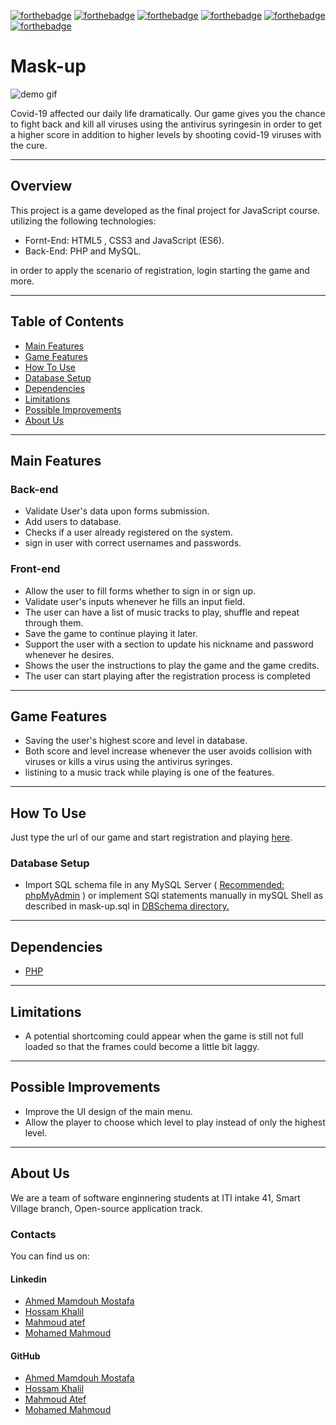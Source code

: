 [![forthebadge](https://forthebadge.com/images/badges/made-with-javascript.svg)](https://forthebadge.com)
[![forthebadge](https://forthebadge.com/images/badges/uses-html.svg)](https://forthebadge.com)
[![forthebadge](https://forthebadge.com/images/badges/powered-by-coffee.svg)](https://forthebadge.com)
[![forthebadge](https://forthebadge.com/images/badges/for-you.svg)](https://forthebadge.com)
[![forthebadge](https://forthebadge.com/images/badges/makes-people-smile.svg)](https://forthebadge.com)
[![forthebadge](https://forthebadge.com/images/badges/works-on-my-machine.svg)](https://forthebadge.com)

# **Mask-up**

![demo gif](https://github.com/hossamkhalil01/mask-up-js/blob/main/demo/demo.gif?raw=true)

Covid-19 affected our daily life dramatically.
Our game gives you the chance to fight back and kill all viruses using the antivirus syringesin in order to get a higher score in addition to higher levels by shooting covid-19 viruses with the cure.

---
## Overview

This project is a game developed as the final project for JavaScript course.
utilizing the following technologies:

- Fornt-End: HTML5 , CSS3 and JavaScript (ES6).
- Back-End: PHP and MySQL.

in order to apply the scenario of registration, login starting the game and more.

---
## Table of Contents

<!-- TOC -->
- [Main Features](#main-features)
- [Game Features](#game-features)
- [How To Use](#how-to-use)
- [Database Setup](#database-setup)
- [Dependencies](#dependencies)
- [Limitations](#limitations)
- [Possible Improvements](#possible-improvements)
- [About Us](#about-us)
<!-- /TOC -->



---
## Main Features

### Back-end

- Validate User's data upon forms submission.
- Add users to database.
- Checks if a user already registered on the system.
- sign in user with correct usernames and passwords.

### Front-end

- Allow the user to fill forms whether to sign in or sign up.
- Validate user's inputs whenever he fills an input field.
- The user can have a list of music tracks to play, shuffle and repeat through them.
- Save the game to continue playing it later.
- Support the user with a section to update his nickname and password whenever he desires.
- Shows the user the instructions to play the game and the game credits.
- The user can start playing after the registration process is completed

---
## Game Features

- Saving the user's highest score and level in database.
- Both score and level increase whenever the user avoids collision with viruses or kills a virus using the antivirus syringes.
- listining to a music track while playing is one of the features.


---
## How To Use

Just type the url of our game and start registration and playing
[here](https://maskup21.herokuapp.com).



### Database Setup

- Import SQL schema file in any MySQL Server ( <u>Recommended: phpMyAdmin</u> ) or implement SQl statements manually in mySQL Shell as described in mask-up.sql in [DBSchema directory.](https://github.com/hossamkhalil01/mask-up-js/database/mask-up.sql)


---
## Dependencies

* [PHP](https://www.php.net/)


---
## Limitations

- A potential shortcoming could appear when the game is still not full loaded so that the frames could become a little bit laggy.

---
## Possible Improvements

- Improve the UI design of the main menu.
- Allow the player to choose which level to play instead of only the highest level.

---
## About Us

We are a team of software enginnering students at ITI intake 41, Smart Village branch, Open-source application track.

### Contacts

You can find us on:

#### Linkedin

- [Ahmed Mamdouh Mostafa](https://www.linkedin.com/in/ahmed-mamdouh96/)
- [Hossam Khalil](https://www.linkedin.com/in/hossam-khalil01/)
- [Mahmoud atef](https://www.linkedin.com/in/mahmoudbenatef/)
- [Mohamed Mahmoud](https://www.linkedin.com/in/mohamed-kaoud-5888301b9/)

#### GitHub

- [Ahmed Mamdouh Mostafa](https://github.com/AhmedMamdouh996)
- [Hossam Khalil](https://github.com/hossamkhalil01)
- [Mahmoud Atef](https://github.com/mahmoudbenatef)
- [Mohamed Mahmoud](https://github.com/mohamedkaoud14)
